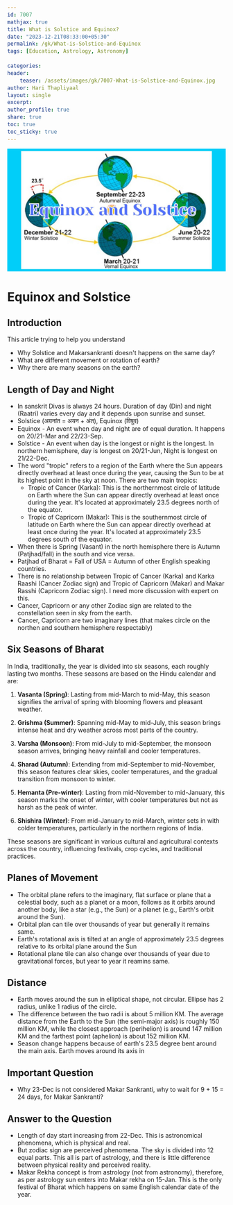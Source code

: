 ```yaml
---        
id: 7007       
mathjax: true        
title: What is Solstice and Equinox?    
date: "2023-12-21T08:33:00+05:30"        
permalink: /gk/What-is-Solstice-and-Equinox        
tags: [Education, Astrology, Astronomy]        
        
categories:        
header:        
    teaser: /assets/images/gk/7007-What-is-Solstice-and-Equinox.jpg        
author: Hari Thapliyaal        
layout: single        
excerpt:        
author_profile: true        
share: true        
toc: true  
toc_sticky: true    
---        
```


![What is Solstice and Equinox?](/assets/images/gk/7007-What-is-Solstice-and-Equinox.jpg)   
    
# Equinox and Solstice    
    
## Introduction
    
This article trying to help you understand 
- Why Solstice and Makarsankranti doesn't happens on the same day?
- What are different movement or rotation of earth?
- Why there are many seasons on the earth?

## Length of Day and Night

- In sanskrit Divas is always 24 hours. Duration of day (Din) and night (Raatri) varies every day and it depends upon sunrise and sunset.
- Solstice (अयनांत = अयन + अंत), Equinox (विषुव)
- Equinox - An event when day and night are of equal duration. It happens on 20/21-Mar and 22/23-Sep.
- Solstice - An event when day is the longest or night is the longest. In northern hemisphere, day is longest on 20/21-Jun, Night is longest on 21/22-Dec. 
- The word "tropic" refers to a region of the Earth where the Sun appears directly overhead at least once during the year, causing the Sun to be at its highest point in the sky at noon. There are two main tropics:
	- Tropic of Cancer (Karka): This is the northernmost circle of latitude on Earth where the Sun can appear directly overhead at least once during the year. It's located at approximately 23.5 degrees north of the equator.
	- Tropic of Capricorn (Makar): This is the southernmost circle of latitude on Earth where the Sun can appear directly overhead at least once during the year. It's located at approximately 23.5 degrees south of the equator.
- When there is Spring (Vasant) in the north hemisphere there is Autumn (Patjhad/fall) in the south and vice versa. 
- Patjhad of Bharat = Fall of USA = Autumn of other English speaking countries.
- There is no relationship between Tropic of Cancer (Karka) and Karka Raashi (Cancer Zodiac sign) and Tropic of Capricorn (Makar) and Makar Rasshi (Capricorn Zodiac sign). I need more discussion with expert on this.
- Cancer, Capricorn or any other Zodiac sign are related to the constellation seen in sky from the earth.
- Cancer, Capricorn are two imaginary lines (that makes circle on the northen and southern hemisphere respectably)

## Six Seasons of Bharat

In India, traditionally, the year is divided into six seasons, each roughly lasting two months. These seasons are based on the Hindu calendar and are:

1. **Vasanta (Spring)**: Lasting from mid-March to mid-May, this season signifies the arrival of spring with blooming flowers and pleasant weather.

2. **Grishma (Summer)**: Spanning mid-May to mid-July, this season brings intense heat and dry weather across most parts of the country.

3. **Varsha (Monsoon)**: From mid-July to mid-September, the monsoon season arrives, bringing heavy rainfall and cooler temperatures.

4. **Sharad (Autumn)**: Extending from mid-September to mid-November, this season features clear skies, cooler temperatures, and the gradual transition from monsoon to winter.

5. **Hemanta (Pre-winter)**: Lasting from mid-November to mid-January, this season marks the onset of winter, with cooler temperatures but not as harsh as the peak of winter.

6. **Shishira (Winter)**: From mid-January to mid-March, winter sets in with colder temperatures, particularly in the northern regions of India.

These seasons are significant in various cultural and agricultural contexts across the country, influencing festivals, crop cycles, and traditional practices.

## Planes of Movement 
- The orbital plane refers to the imaginary, flat surface or plane that a celestial body, such as a planet or a moon, follows as it orbits around another body, like a star (e.g., the Sun) or a planet (e.g., Earth's orbit around the Sun).
- Orbital plan can tile over thousands of year but generally it remains same.
- Earth's rotational axis is tilted at an angle of approximately 23.5 degrees relative to its orbital plane around the Sun
- Rotational plane tile can also change over thousands of year due to gravitational forces, but year to year it reamins same.

## Distance
- Earth moves around the sun in elliptical shape, not circular. Ellipse has 2 radius, unlike 1 radius of the circle.
- The difference between the two radii is about 5 million KM. The average distance from the Earth to the Sun (the semi-major axis) is roughly 150 million KM, while the closest approach (perihelion) is around 147 million KM and the farthest point (aphelion) is about 152 million KM.
- Season change happens because of earth's 23.5 degree bent around the main axis. Earth moves around its axis in 

## Important Question
- Why 23-Dec is not considered Makar Sankranti, why to wait for 9 + 15 = 24 days, for Makar Sankranti?

## Answer to the Question
- Length of day start increasing from 22-Dec. This is astronomical phenomena, which is physical and real.
- But zodiac sign are perceived phenomena. The sky is divided into 12 equal parts. This all is part of astrology, and there is little difference between physical reality and perceived reality.
- Makar Rekha concept is from astrology (not from astronomy), therefore, as per astrology sun enters into Makar rekha on 15-Jan. This is the only festival of Bharat which happens on same English calendar date of the year.


